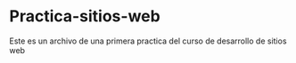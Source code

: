 # Practica-sitios-web
Este es un archivo de una primera practica del curso de desarrollo de sitios web
